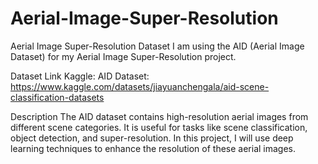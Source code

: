 # Aerial-Image-Super-Resolution


Aerial Image Super-Resolution Dataset I am using the AID (Aerial Image Dataset) for my Aerial Image Super-Resolution project.

Dataset Link Kaggle: AID Dataset: https://www.kaggle.com/datasets/jiayuanchengala/aid-scene-classification-datasets

Description The AID dataset contains high-resolution aerial images from different scene categories. It is useful for tasks like scene classification, object detection, and super-resolution. In this project, I will use deep learning techniques to enhance the resolution of these aerial images.
